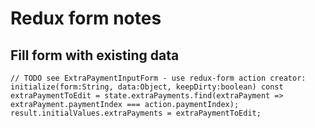 
Redux form notes
================

Fill form with existing data
--------


`
      // TODO see ExtraPaymentInputForm - use redux-form action creator: initialize(form:String, data:Object, keepDirty:boolean)
      const extraPaymentToEdit = state.extraPayments.find(extraPayment => extraPayment.paymentIndex === action.paymentIndex);
      result.initialValues.extraPayments = extraPaymentToEdit;
`
